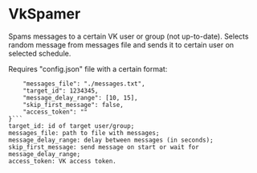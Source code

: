 # VkSpamer
Spams messages to a certain VK user or group (not up-to-date).
Selects random message from messages file and sends it to certain user on selected schedule.

Requires "config.json" file with a certain format:
```{
    "messages_file": "./messages.txt",
    "target_id": 1234345,
    "message_delay_range": [10, 15],
    "skip_first_message": false,
    "access_token": ""
}```
target_id: id of target user/group;
messages_file: path to file with messages;
message_delay_range: delay between messages (in seconds);
skip_first_message: send message on start or wait for message_delay_range;
access_token: VK access token.
